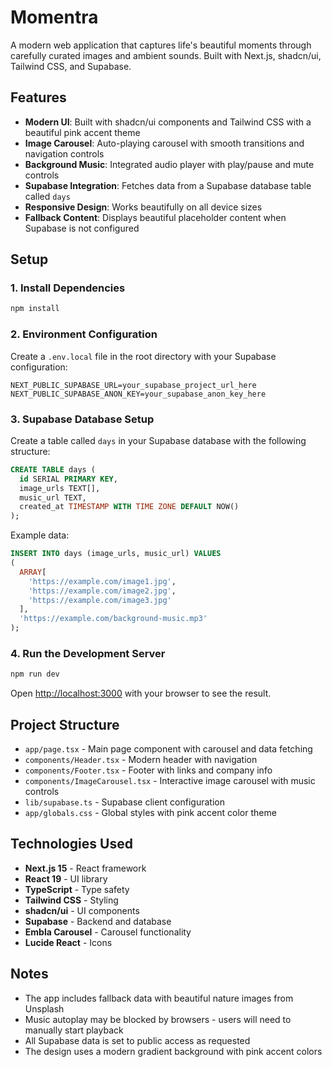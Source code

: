 # Momentra

A modern web application that captures life's beautiful moments through carefully curated images and ambient sounds. Built with Next.js, shadcn/ui, Tailwind CSS, and Supabase.

## Features

- **Modern UI**: Built with shadcn/ui components and Tailwind CSS with a beautiful pink accent theme
- **Image Carousel**: Auto-playing carousel with smooth transitions and navigation controls
- **Background Music**: Integrated audio player with play/pause and mute controls
- **Supabase Integration**: Fetches data from a Supabase database table called `days`
- **Responsive Design**: Works beautifully on all device sizes
- **Fallback Content**: Displays beautiful placeholder content when Supabase is not configured

## Setup

### 1. Install Dependencies

```bash
npm install
```

### 2. Environment Configuration

Create a `.env.local` file in the root directory with your Supabase configuration:

```env
NEXT_PUBLIC_SUPABASE_URL=your_supabase_project_url_here
NEXT_PUBLIC_SUPABASE_ANON_KEY=your_supabase_anon_key_here
```

### 3. Supabase Database Setup

Create a table called `days` in your Supabase database with the following structure:

```sql
CREATE TABLE days (
  id SERIAL PRIMARY KEY,
  image_urls TEXT[],
  music_url TEXT,
  created_at TIMESTAMP WITH TIME ZONE DEFAULT NOW()
);
```

Example data:

```sql
INSERT INTO days (image_urls, music_url) VALUES
(
  ARRAY[
    'https://example.com/image1.jpg',
    'https://example.com/image2.jpg',
    'https://example.com/image3.jpg'
  ],
  'https://example.com/background-music.mp3'
);
```

### 4. Run the Development Server

```bash
npm run dev
```

Open [http://localhost:3000](http://localhost:3000) with your browser to see the result.

## Project Structure

- `app/page.tsx` - Main page component with carousel and data fetching
- `components/Header.tsx` - Modern header with navigation
- `components/Footer.tsx` - Footer with links and company info
- `components/ImageCarousel.tsx` - Interactive image carousel with music controls
- `lib/supabase.ts` - Supabase client configuration
- `app/globals.css` - Global styles with pink accent color theme

## Technologies Used

- **Next.js 15** - React framework
- **React 19** - UI library
- **TypeScript** - Type safety
- **Tailwind CSS** - Styling
- **shadcn/ui** - UI components
- **Supabase** - Backend and database
- **Embla Carousel** - Carousel functionality
- **Lucide React** - Icons

## Notes

- The app includes fallback data with beautiful nature images from Unsplash
- Music autoplay may be blocked by browsers - users will need to manually start playback
- All Supabase data is set to public access as requested
- The design uses a modern gradient background with pink accent colors
